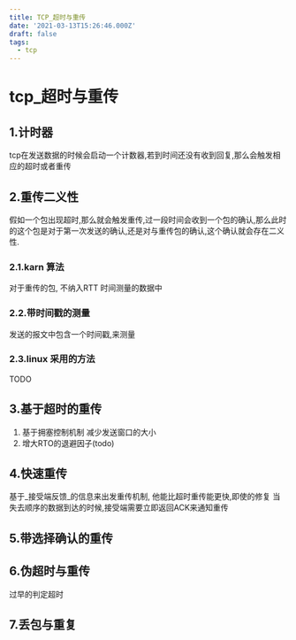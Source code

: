 ```yaml
---
title: TCP_超时与重传
date: '2021-03-13T15:26:46.000Z'
draft: false
tags:
  - tcp
---
```


# tcp\_超时与重传

## 1.计时器

tcp在发送数据的时候会启动一个计数器,若到时间还没有收到回复,那么会触发相应的超时或者重传

## 2.重传二义性

假如一个包出现超时,那么就会触发重传,过一段时间会收到一个包的确认,那么此时的这个包是对于第一次发送的确认,还是对与重传包的确认,这个确认就会存在二义性.

### 2.1.karn  算法

对于重传的包, 不纳入RTT 时间测量的数据中

### 2.2.带时间戳的测量

发送的报文中包含一个时间戳,来测量

### 2.3.linux 采用的方法

TODO

## 3.基于超时的重传

1. 基于拥塞控制机制 减少发送窗口的大小
2. 增大RTO的退避因子\(todo\)

## 4.快速重传

基于_接受端反馈_的信息来出发重传机制, 他能比超时重传能更快,即使的修复 当失去顺序的数据到达的时候,接受端需要立即返回ACK来通知重传

## 5.带选择确认的重传

## 6.伪超时与重传

过早的判定超时

## 7.丢包与重复


